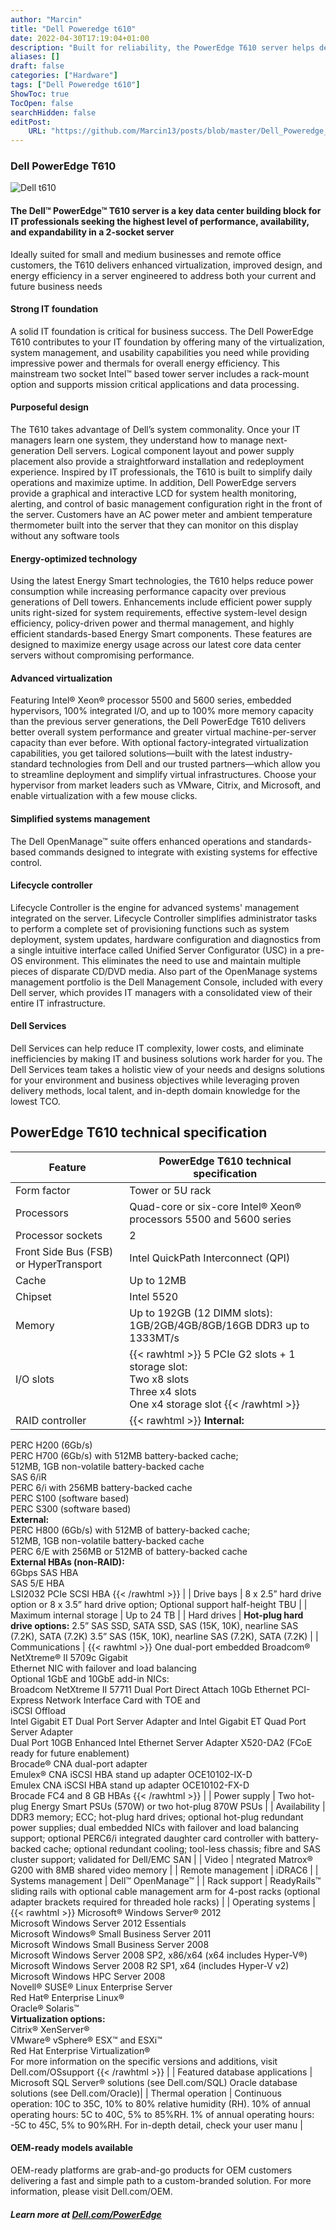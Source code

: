 ```yaml
---
author: "Marcin"
title: "Dell Poweredge t610"
date: 2022-04-30T17:19:04+01:00
description: "Built for reliability, the PowerEdge T610 server helps deliver peace of mind and excellent value."
aliases: []
draft: false
categories: ["Hardware"]
tags: ["Dell Poweredge t610"]
ShowToc: true
TocOpen: false
searchHidden: false
editPost:
    URL: "https://github.com/Marcin13/posts/blob/master/Dell_Poweredge_t610.md"
---
```

### Dell PowerEdge T610

![Dell t610](https://cdn.bargainhardware.co.uk/media/product/c7f/dell-poweredge-t610-8x-2-5-sff-tower-server-757.jpg)

#### The Dell™ PowerEdge™ T610 server is a key data center building block for IT professionals seeking the highest level of performance, availability, and expandability in a 2-socket server

Ideally suited for small and medium businesses and remote office
customers, the T610 delivers enhanced virtualization, improved
design, and energy efficiency in a server engineered to address
both your current and future business needs

#### Strong IT foundation

A solid IT foundation is critical for business success. The Dell
PowerEdge T610 contributes to your IT foundation by offering
many of the virtualization, system management, and usability
capabilities you need while providing impressive power and
thermals for overall energy efficiency. This mainstream two socket
Intel™ based tower server includes a rack-mount option and
supports mission critical applications and data processing.

#### Purposeful design

The T610 takes advantage of Dell’s system commonality. Once
your IT managers learn one system, they understand how to
manage next-generation Dell servers. Logical component layout
and power supply placement also provide a straightforward
installation and redeployment experience. Inspired by IT
professionals, the T610 is built to simplify daily operations and
maximize uptime.
In addition, Dell PowerEdge servers provide a graphical and
interactive LCD for system health monitoring, alerting, and control
of basic management configuration right in the front of the server.
Customers have an AC power meter and ambient temperature
thermometer built into the server that they can monitor on this
display without any software tools

#### Energy-optimized technology

Using the latest Energy Smart technologies, the T610 helps reduce
power consumption while increasing performance capacity
over previous generations of Dell towers. Enhancements include
efficient power supply units right-sized for system requirements,
effective system-level design efficiency, policy-driven power and
thermal management, and highly efficient standards-based Energy
Smart components.
These features are designed to maximize energy usage across
our latest core data center servers without compromising
performance.

#### Advanced virtualization

Featuring Intel® Xeon® processor 5500 and 5600 series,
embedded hypervisors, 100% integrated I/O, and up to 100% more
memory capacity than the previous server generations, the Dell
PowerEdge T610 delivers better overall system performance and
greater virtual machine-per-server capacity than ever before.
With optional factory-integrated virtualization capabilities, you
get tailored solutions—built with the latest industry-standard
technologies from Dell and our trusted partners—which allow
you to streamline deployment and simplify virtual infrastructures.
Choose your hypervisor from market leaders such as VMware,
Citrix, and Microsoft, and enable virtualization with a few mouse
clicks.

#### Simplified systems management

The Dell OpenManage™ suite offers enhanced operations and
standards-based commands designed to integrate with existing
systems for effective control.

#### Lifecycle controller

Lifecycle Controller is the engine for advanced systems'
management integrated on the server. Lifecycle Controller
simplifies administrator tasks to perform a complete set of
provisioning functions such as system deployment, system
updates, hardware configuration and diagnostics from a single
intuitive interface called Unified Server Configurator (USC) in a
pre-OS environment. This eliminates the need to use and maintain
multiple pieces of disparate CD/DVD media.
Also part of the OpenManage systems management portfolio is
the Dell Management Console, included with every Dell server,
which provides IT managers with a consolidated view of their
entire IT infrastructure.

#### Dell Services

Dell Services can help reduce IT complexity, lower costs, and
eliminate inefficiencies by making IT and business solutions work
harder for you. The Dell Services team takes a holistic view of your
needs and designs solutions for your environment and business
objectives while leveraging proven delivery methods, local talent,
and in-depth domain knowledge for the lowest TCO.

## PowerEdge T610 technical specification

| Feature | PowerEdge T610 technical specification |
| ------ | ----------- |
| Form factor   | Tower or 5U rack |
| Processors | Quad-core or six-core Intel® Xeon® processors 5500 and 5600 series |
| Processor sockets    | 2 |
| Front Side Bus (FSB) or HyperTransport | Intel QuickPath Interconnect (QPI) |
| Cache | Up to 12MB |
| Chipset | Intel 5520 |
| Memory | Up to 192GB (12 DIMM slots): 1GB/2GB/4GB/8GB/16GB DDR3 up to 1333MT/s |
| I/O slots | {{< rawhtml >}} 5 PCIe G2 slots + 1 storage slot: <br> Two x8 slots <br> Three x4 slots <br> One x4 storage slot {{< /rawhtml >}} |
| RAID controller | {{< rawhtml >}} <b>Internal:</b><br>
PERC H200 (6Gb/s)<br>
PERC H700 (6Gb/s) with 512MB battery-backed cache;<br>
512MB, 1GB non-volatile battery-backed cache<br>
SAS 6/iR<br>
PERC 6/i with 256MB battery-backed cache<br>
PERC S100 (software based)<br>
PERC S300 (software based)<br>
<b>External:</b><br>
PERC H800 (6Gb/s) with 512MB of battery-backed cache;<br>
512MB, 1GB non-volatile battery-backed cache<br>
PERC 6/E with 256MB or 512MB of battery-backed cache<br>
<b>External HBAs (non-RAID):</b><br>
6Gbps SAS HBA<br>
SAS 5/E HBA<br>
LSI2032 PCIe SCSI HBA {{< /rawhtml >}} |
| Drive bays | 8 x 2.5” hard drive option or 8 x 3.5” hard drive option; Optional support half-height TBU |
| Maximum internal storage | Up to 24 TB |
| Hard drives | **Hot-plug hard drive options:** 2.5” SAS SSD, SATA SSD, SAS (15K, 10K), nearline SAS (7.2K), SATA (7.2K) 3.5” SAS (15K, 10K), nearline SAS (7.2K), SATA (7.2K) |
| Communications | {{< rawhtml >}} One dual-port embedded Broadcom® NetXtreme® II 5709c Gigabit <br>
    Ethernet NIC with failover and load balancing <br>
    Optional 1GbE and 10GbE add-in NICs: <br>
    Broadcom NetXtreme II 57711 Dual Port Direct Attach 10Gb Ethernet PCI-Express Network Interface Card with TOE and <br>
    iSCSI Offload <br>
    Intel Gigabit ET Dual Port Server Adapter and Intel Gigabit ET Quad Port Server Adapter <br>
    Dual Port 10GB Enhanced Intel Ethernet Server Adapter X520-DA2 (FCoE ready for future enablement) <br>
    Brocade® CNA dual-port adapter <br>
    Emulex® CNA iSCSI HBA stand up adapter OCE10102-IX-D <br>
    Emulex CNA iSCSI HBA stand up adapter OCE10102-FX-D <br>
    Brocade FC4 and 8 GB HBAs {{< /rawhtml >}} |
| Power supply  | Two hot-plug Energy Smart PSUs (570W) or two hot-plug 870W PSUs |
| Availability | DDR3 memory; ECC; hot-plug hard drives; optional hot-plug redundant power supplies; dual embedded NICs with failover and load balancing support; optional PERC6/i integrated daughter card controller with battery-backed cache; optional redundant cooling; tool-less chassis; fibre and SAS cluster support; validated for Dell/EMC SAN |
| Video | ntegrated Matrox® G200 with 8MB shared video memory |
| Remote management | iDRAC6 |
| Systems management | Dell™ OpenManage™ |
| Rack support | ReadyRails™ sliding rails with optional cable management arm for 4-post racks (optional adapter brackets required for threaded hole racks) |
| Operating systems | {{< rawhtml >}} Microsoft® Windows Server® 2012 <br>
Microsoft Windows Server 2012 Essentials <br>
Microsoft Windows® Small Business Server 2011 <br>
Microsoft Windows Small Business Server 2008 <br>
Microsoft Windows Server 2008 SP2, x86/x64 (x64 includes Hyper-V®) <br>
Microsoft Windows Server 2008 R2 SP1, x64 (includes Hyper-V v2) <br>
Microsoft Windows HPC Server 2008 <br>
Novell® SUSE® Linux Enterprise Server <br>
Red Hat® Enterprise Linux® <br>
Oracle® Solaris™ <br>
<b>Virtualization options:</b> <br>
Citrix® XenServer® <br>
VMware® vSphere® ESX™ and ESXi™ <br>
Red Hat Enterprise Virtualization® <br>
For more information on the specific versions and additions, visit Dell.com/OSsupport {{< /rawhtml >}} |
| Featured database applications | Microsoft SQL Server® solutions (see Dell.com/SQL) Oracle database solutions (see Dell.com/Oracle)|
| Thermal operation | Continuous operation: 10C to 35C, 10% to 80% relative humidity (RH). 10% of annual operating hours: 5C to 40C, 5% to 85%RH. 1% of annual operating hours: -5C to 45C, 5% to 90%RH. For in-depth detail, check your user manu |

#### OEM-ready models available

OEM-ready platforms are grab-and-go products for OEM customers delivering a fast and simple
path to a custom-branded solution. For more information, please visit Dell.com/OEM.

##### Learn more at [Dell.com/PowerEdge](http://Dell.com/PowerEdge)
